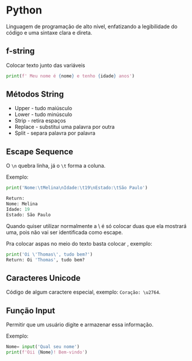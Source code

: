 # Python

Linguagem de programação de alto nível, enfatizando a legibilidade do código e uma sintaxe clara e direta.

## f-string
Colocar texto junto das variáveis
```python
print(f' Meu nome é {nome} e tenho {idade} anos')
```

## Métodos String
- Upper - tudo maiúsculo
- Lower - tudo minúsculo
- Strip - retira espaços
- Replace - substitui uma palavra por outra
- Split - separa palavra por palavra

## Escape Sequence
O `\n` quebra linha, já o `\t` forma a coluna.

Exemplo: 
```python
print('Nome:\tMelina\nIdade:\t19\nEstado:\tSão Paulo')

Return:
Nome: Melina
Idade: 19
Estado: São Paulo
```

Quando quiser utilizar normalmente a \ é só colocar duas que ela mostrará uma, pois não vai ser identificada como escape.

Pra colocar aspas no meio do texto basta colocar \, exemplo: 
```python
print('Oi \'Thomas\', tudo bem?')
Return: Oi 'Thomas', tudo bem?
```

## Caracteres Unicode
Código de algum caractere especial, exemplo: `Coração: \u2764`.

## Função Input
Permitir que um usuário digite e armazenar essa informação.

Exemplo: 
```python
Nome= input('Qual seu nome')
print(f'Oii {Nome}! Bem-vindo')
```